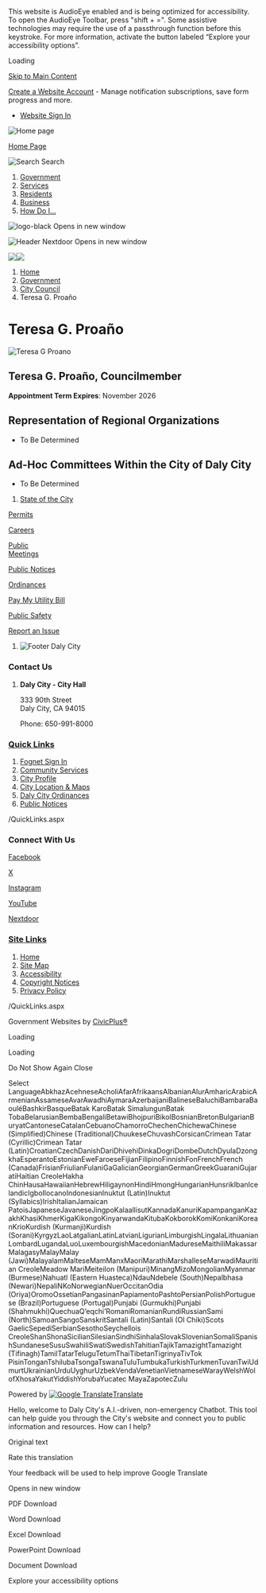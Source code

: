 This website is AudioEye enabled and is being optimized for accessibility. To open the AudioEye Toolbar, press "shift + =". Some assistive technologies may require the use of a passthrough function before this keystroke. For more information, activate the button labeled “Explore your accessibility options”.

Loading

[Skip to Main Content](https://www.dalycity.org/707/Teresa-G-Proao/)

[Create a Website Account](https://www.dalycity.org/MyAccount/ProfileCreate) - Manage notification subscriptions, save form progress and more.   

- [Website Sign In](https://www.dalycity.org/MyAccount)

![Home page](https://www.dalycity.org/ImageRepository/Document?documentID=1045)

[Home Page](https://www.dalycity.org)

![Search](https://www.dalycity.org/ImageRepository/Document?documentID=1047) Search

1. [Government](https://www.dalycity.org/27/Government)
2. [Services](https://www.dalycity.org/101/Services)
3. [Residents](https://www.dalycity.org/31/Residents)
4. [Business](https://www.dalycity.org/35/Business)
5. [How Do I...](https://www.dalycity.org/9/How-Do-I)

![logo-black Opens in new window](https://www.dalycity.org/ImageRepository/Document?documentID=9420)

![Header Nextdoor Opens in new window](https://www.dalycity.org/ImageRepository/Document?documentID=1048)

![](https://www.dalycity.org/ImageRepository/Document?documentID=4267)![](https://www.dalycity.org/ImageRepository/Document?documentID=4272)

1. [Home](https://www.dalycity.org)
2. [Government](https://www.dalycity.org/27/Government)
3. [City Council](https://www.dalycity.org/409/City-Council)
4. Teresa G. Proaño

# Teresa G. Proaño

![Teresa G Proano](https://www.dalycity.org/ImageRepository/Document?documentID=9573 "Teresa G Proano")

## Teresa G. Proaño, Councilmember

**Appointment Term Expires**: November 2026

## Representation of Regional Organizations

- To Be Determined

## Ad-Hoc Committees Within the City of Daly City

- To Be Determined

<!--THE END-->

1. [State of the City](https://www.dalycity.org/1195/State-of-the-City)

[Permits](https://www.dalycity.org/263/Permits)

[Careers](https://www.dalycity.org/168/Career-Opportunities)

[Public  
Meetings](https://www.dalycity.org/129/Agendas-Minutes)

[Public Notices](https://www.dalycity.org/934)

[Ordinances](https://library.municode.com/ca/daly_city/ordinances/code_of_ordinances)

[Pay My Utility Bill](https://utilitybilling.dalycity.org)

[Public Safety](https://www.dalycity.org/180/Police)

[Report an Issue](https://www.dalycity.org/439)

1. ![Footer Daly City](https://www.dalycity.org/ImageRepository/Document?documentID=1061 "Footer Daly City")

### Contact Us

1. **Daly City - City Hall**
   
   333 90th Street  
   Daly City, CA 94015
   
   Phone: 650-991-8000

### [Quick Links](https://www.dalycity.org/QuickLinks.aspx?CID=16)

1. [Fognet Sign In](https://www.dalycity.org/fognet)
2. [Community Services](https://www.dalycity.org/758/Community-Services)
3. [City Profile](https://www.dalycity.org/719/City-Profile)
4. [City Location &amp; Maps](https://www.dalycity.org/753/City-Location-Maps)
5. [Daly City Ordinances](https://library.municode.com/ca/daly_city/ordinances/code_of_ordinances)
6. [Public Notices](https://www.dalycity.org/934)

/QuickLinks.aspx

### Connect With Us

[Facebook](https://www.dalycity.org/facebook)

[X](https://x.com)

[Instagram](https://www.dalycity.org/instagram)

[YouTube](https://www.dalycity.org/youtube)

[Nextdoor](https://www.dalycity.org/nextdoor)

### [Site Links](https://www.dalycity.org/QuickLinks.aspx?CID=17)

1. [Home](https://www.dalycity.org)
2. [Site Map](https://www.dalycity.org/sitemap)
3. [Accessibility](https://www.dalycity.org/accessibility)
4. [Copyright Notices](https://www.dalycity.org/copyright)
5. [Privacy Policy](https://www.dalycity.org/privacy)

/QuickLinks.aspx

Government Websites by [CivicPlus®](https://connect.civicplus.com/referral)

Loading

Loading

Do Not Show Again Close

Select LanguageAbkhazAcehneseAcholiAfarAfrikaansAlbanianAlurAmharicArabicArmenianAssameseAvarAwadhiAymaraAzerbaijaniBalineseBaluchiBambaraBaouléBashkirBasqueBatak KaroBatak SimalungunBatak TobaBelarusianBembaBengaliBetawiBhojpuriBikolBosnianBretonBulgarianBuryatCantoneseCatalanCebuanoChamorroChechenChichewaChinese (Simplified)Chinese (Traditional)ChuukeseChuvashCorsicanCrimean Tatar (Cyrillic)Crimean Tatar (Latin)CroatianCzechDanishDariDhivehiDinkaDogriDombeDutchDyulaDzongkhaEsperantoEstonianEweFaroeseFijianFilipinoFinnishFonFrenchFrench (Canada)FrisianFriulianFulaniGaGalicianGeorgianGermanGreekGuaraniGujaratiHaitian CreoleHakha ChinHausaHawaiianHebrewHiligaynonHindiHmongHungarianHunsrikIbanIcelandicIgboIlocanoIndonesianInuktut (Latin)Inuktut (Syllabics)IrishItalianJamaican PatoisJapaneseJavaneseJingpoKalaallisutKannadaKanuriKapampanganKazakhKhasiKhmerKigaKikongoKinyarwandaKitubaKokborokKomiKonkaniKoreanKrioKurdish (Kurmanji)Kurdish (Sorani)KyrgyzLaoLatgalianLatinLatvianLigurianLimburgishLingalaLithuanianLombardLugandaLuoLuxembourgishMacedonianMadureseMaithiliMakassarMalagasyMalayMalay (Jawi)MalayalamMalteseMamManxMaoriMarathiMarshalleseMarwadiMauritian CreoleMeadow MariMeiteilon (Manipuri)MinangMizoMongolianMyanmar (Burmese)Nahuatl (Eastern Huasteca)NdauNdebele (South)Nepalbhasa (Newari)NepaliNKoNorwegianNuerOccitanOdia (Oriya)OromoOssetianPangasinanPapiamentoPashtoPersianPolishPortuguese (Brazil)Portuguese (Portugal)Punjabi (Gurmukhi)Punjabi (Shahmukhi)QuechuaQʼeqchiʼRomaniRomanianRundiRussianSami (North)SamoanSangoSanskritSantali (Latin)Santali (Ol Chiki)Scots GaelicSepediSerbianSesothoSeychellois CreoleShanShonaSicilianSilesianSindhiSinhalaSlovakSlovenianSomaliSpanishSundaneseSusuSwahiliSwatiSwedishTahitianTajikTamazightTamazight (Tifinagh)TamilTatarTeluguTetumThaiTibetanTigrinyaTivTok PisinTonganTshilubaTsongaTswanaTuluTumbukaTurkishTurkmenTuvanTwiUdmurtUkrainianUrduUyghurUzbekVendaVenetianVietnameseWarayWelshWolofXhosaYakutYiddishYorubaYucatec MayaZapotecZulu

Powered by [![Google Translate](https://www.gstatic.com/images/branding/googlelogo/1x/googlelogo_color_42x16dp.png)Translate](https://translate.google.com)

Hello, welcome to Daly City's A.I.-driven, non-emergency Chatbot. This tool can help guide you through the City's website and connect you to public information and resources. How can I help?

Original text

Rate this translation

Your feedback will be used to help improve Google Translate

Opens in new window

PDF Download

Word Download

Excel Download

PowerPoint Download

Document Download

Explore your accessibility options